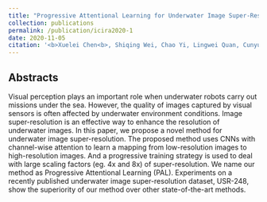 ```yaml
---
title: "Progressive Attentional Learning for Underwater Image Super-Resolution"
collection: publications
permalink: /publication/icira2020-1
date: 2020-11-05
citation: '<b>Xuelei Chen<b>, Shiqing Wei, Chao Yi, Lingwei Quan, Cunyue Lu. The 13th International Conference on Intelligent Robotics and Applications (ICIRA 2020).'
---
```



## Abstracts
Visual perception plays an important role when underwater robots carry out missions under the sea. However, the quality of images captured by visual sensors is often affected by underwater environment conditions. Image super-resolution is an effective way to enhance the resolution of underwater images. In this paper, we propose a novel method for underwater image super-resolution. The proposed method uses CNNs with channel-wise attention to learn a mapping from low-resolution images to high-resolution images. And a progressive training strategy is used to deal with large scaling factors (eg. 4x and 8x) of super-resolution. We name our method as Progressive Attentional Learning (PAL). Experiments on a recently published underwater image super-resolution dataset, USR-248, show the superiority of our method over other state-of-the-art methods.
